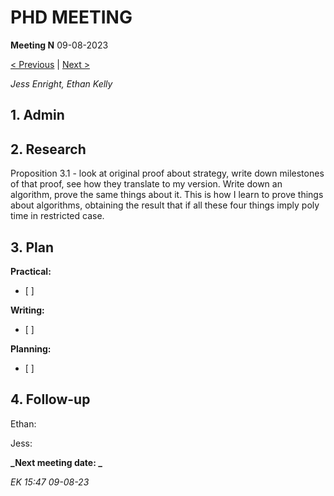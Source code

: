 # PHD MEETING

__Meeting N__
09-08-2023

[< Previous]() | [Next >]()

_Jess Enright,_
_Ethan Kelly_


## 1. Admin


## 2. Research

Proposition 3.1 - look at original proof about strategy, write down milestones of that proof, see how they translate to my version. Write down an algorithm, prove the same things about it. This is how I learn to prove things about algorithms, obtaining the result that if all these four things imply poly time in restricted case.


## 3. Plan

**Practical:**
- [ ] 

**Writing:**
- [ ] 

**Planning:**
- [ ] 



## 4. Follow-up

Ethan:

Jess:


**_Next meeting date: _**



_EK 15:47 09-08-23_
